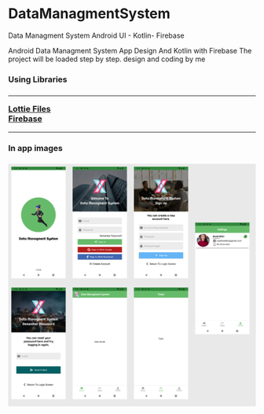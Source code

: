 # DataManagmentSystem
Data Managment System Android UI - Kotlin- Firebase

Android Data Managment System App Design And Kotlin with Firebase
The project will be loaded step by step.
design and coding by me

<h3>Using Libraries<h3>
<hr>
<a href="https://lottiefiles.com/blog/working-with-lottie/getting-started-with-lottie-animations-in-android-app">Lottie Files</a>
  <br>
  <a href="https://console.firebase.google.com/">Firebase</a>

<hr>
<div style="float:center">
  <h4> In app images </h4>
<img src="https://github.com/BUYRAK/DataManagmentSystem/blob/master/screenshots/datamanagmentsystem.jpg">
<div>

